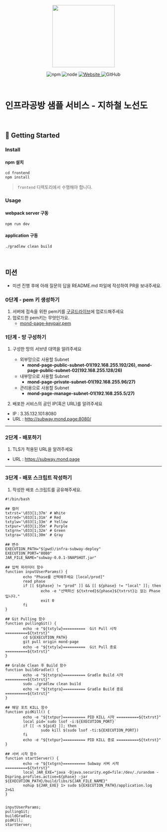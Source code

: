 <p align="center">
    <img width="200px;" src="https://raw.githubusercontent.com/woowacourse/atdd-subway-admin-frontend/master/images/main_logo.png"/>
</p>
<p align="center">
  <img alt="npm" src="https://img.shields.io/badge/npm-%3E%3D%205.5.0-blue">
  <img alt="node" src="https://img.shields.io/badge/node-%3E%3D%209.3.0-blue">
  <a href="https://edu.nextstep.camp/c/R89PYi5H" alt="nextstep atdd">
    <img alt="Website" src="https://img.shields.io/website?url=https%3A%2F%2Fedu.nextstep.camp%2Fc%2FR89PYi5H">
  </a>
  <img alt="GitHub" src="https://img.shields.io/github/license/next-step/atdd-subway-service">
</p>

<br>

# 인프라공방 샘플 서비스 - 지하철 노선도

<br>

## 🚀 Getting Started

### Install
#### npm 설치
```
cd frontend
npm install
```
> `frontend` 디렉토리에서 수행해야 합니다.

### Usage
#### webpack server 구동
```
npm run dev
```
#### application 구동
```
./gradlew clean build
```
<br>

## 미션

* 미션 진행 후에 아래 질문의 답을 README.md 파일에 작성하여 PR을 보내주세요.

### 0단계 - pem 키 생성하기

1. 서버에 접속을 위한 pem키를 [구글드라이브](https://drive.google.com/drive/folders/1dZiCUwNeH1LMglp8dyTqqsL1b2yBnzd1?usp=sharing)에 업로드해주세요
2. 업로드한 pem키는 무엇인가요.
   - [mond-page-keypair.pem](https://drive.google.com/file/d/1R5r7Sxn7r4uhnb8mnoOt4R7rV4vKQy5R/view?usp=sharing)

### 1단계 - 망 구성하기
1. 구성한 망의 서브넷 대역을 알려주세요
   - 외부망으로 사용할 Subnet
     - **mond-page-public-subnet-01(192.168.255.192/26), mond-page-public-subnet-02(192.168.255.128/26)**
   - 내부망으로 사용할 Subnet
     - **mond-page-private-subnet-01(192.168.255.96/27)**
   - 관리용으로 사용할 Subnet
     - **mond-page-manage-subnet-01(192.168.255.5/27)**

2. 배포한 서비스의 공인 IP(혹은 URL)를 알려주세요
- IP : 3.35.132.101:8080
- URL : http://subway.mond.page:8080/



---

### 2단계 - 배포하기
1. TLS가 적용된 URL을 알려주세요

- URL : https://subway.mond.page

---

### 3단계 - 배포 스크립트 작성하기

1. 작성한 배포 스크립트를 공유해주세요.
```shell
#!/bin/bash

## 컬러
txtrst='\033[1;37m' # White
txtred='\033[1;31m' # Red
txtylw='\033[1;33m' # Yellow
txtpur='\033[1;35m' # Purple
txtgrn='\033[1;32m' # Green
txtgra='\033[1;30m' # Gray

## 변수
EXECUTION_PATH="$(pwd)/infra-subway-deploy"
EXECUTION_PORT="8080"
JAR_FILE_NAME="subway-0.0.1-SNAPSHOT.jar"

## 입력 파라미터 함수
function inputUserParams() {
        echo "Phase를 선택해주세요 [local/prod]"
        read phase
        if [[ ${phase} != "prod" ]] && [[ ${phase} != "local" ]]; then
                echo -e "선택하신 ${txtred}${phase}${txtrst}는 없는 Phase입니다."
                exit 0
        fi
}

## Git Pulling 함수
function pullingGit() {
        echo -e "${txtylw}==========  Git Pull 시작 ==========${txtrst}"
        cd ${EXECUTION_PATH}
        git pull origin mond-page
        echo -e "${txtylw}==========  Git Pull 종료 ==========${txtrst}"
}

## Gralde Clean 후 Build 함수
function buildGradle() {
        echo -e "${txtgra}========== Gradle Build 시작 ==========${txtrst}"
        sudo ./gradlew clean build
        echo -e "${txtgra}========== Gradle Build 종료 ==========${txtrst}"
}

## 해당 포트 KILL 함수
function pidKill() {
        echo -e "${txtpur}========== PID KILL 시작 ==========${txtrst}"
        local pid=`sudo lsof -i:${EXECUTION_PORT}`
        if [[ -n ${pid} ]]; then
                sudo kill $(sudo lsof -ti:${EXECUTION_PORT})
        fi
        echo -e "${txtpur}========== PID KILL 종료 ==========${txtrst}"
}

## 서버 시작 함수
function startServer() {
        echo -e "${txtgrn}========== Subway 서버 시작 ==========${txtrst}"
        local JAR_EXE="java -Djava.security.egd=file:/dev/./urandom -Dspring.profiles.active=${phase} -jar ${EXECUTION_PATH}/build/libs/${JAR_FILE_NAME}"
        nohup ${JAR_EXE} 1> sudo ${EXECUTION_PATH}/application.log 2>&1
}


inputUserParams;
pullingGit;
buildGradle;
pidKill;
startServer;
```


